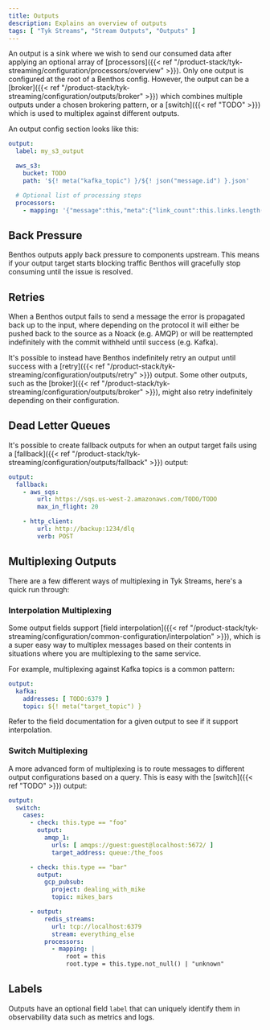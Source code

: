 ```yaml
---
title: Outputs
description: Explains an overview of outputs
tags: [ "Tyk Streams", "Stream Outputs", "Outputs" ]
---
```


An output is a sink where we wish to send our consumed data after applying an optional array of [processors]({{< ref "/product-stack/tyk-streaming/configuration/processors/overview" >}}). Only one output is configured at the root of a Benthos config. However, the output can be a [broker]({{< ref "/product-stack/tyk-streaming/configuration/outputs/broker" >}}) which combines multiple outputs under a chosen brokering pattern, or a [switch]({{< ref "TODO" >}}) which is used to multiplex against different outputs.

An output config section looks like this:

```yaml
output:
  label: my_s3_output

  aws_s3:
    bucket: TODO
    path: '${! meta("kafka_topic") }/${! json("message.id") }.json'

  # Optional list of processing steps
  processors:
    - mapping: '{"message":this,"meta":{"link_count":this.links.length()}}'
```

## Back Pressure

Benthos outputs apply back pressure to components upstream. This means if your output target starts blocking traffic Benthos will gracefully stop consuming until the issue is resolved.

## Retries

When a Benthos output fails to send a message the error is propagated back up to the input, where depending on the protocol it will either be pushed back to the source as a Noack (e.g. AMQP) or will be reattempted indefinitely with the commit withheld until success (e.g. Kafka).

It's possible to instead have Benthos indefinitely retry an output until success with a [retry]({{< ref "/product-stack/tyk-streaming/configuration/outputs/retry" >}}) output. Some other outputs, such as the [broker]({{< ref "/product-stack/tyk-streaming/configuration/outputs/broker" >}}), might also retry indefinitely depending on their configuration.

## Dead Letter Queues

It's possible to create fallback outputs for when an output target fails using a [fallback]({{< ref "/product-stack/tyk-streaming/configuration/outputs/fallback" >}}) output:

```yaml
output:
  fallback:
    - aws_sqs:
        url: https://sqs.us-west-2.amazonaws.com/TODO/TODO
        max_in_flight: 20

    - http_client:
        url: http://backup:1234/dlq
        verb: POST
```

## Multiplexing Outputs

There are a few different ways of multiplexing in Tyk Streams, here's a quick run through:

### Interpolation Multiplexing

Some output fields support [field interpolation]({{< ref "/product-stack/tyk-streaming/configuration/common-configuration/interpolation" >}}), which is a super easy way to multiplex messages based on their contents in situations where you are multiplexing to the same service.

For example, multiplexing against Kafka topics is a common pattern:

```yaml
output:
  kafka:
    addresses: [ TODO:6379 ]
    topic: ${! meta("target_topic") }
```

Refer to the field documentation for a given output to see if it support interpolation.

### Switch Multiplexing

A more advanced form of multiplexing is to route messages to different output configurations based on a query. This is easy with the [switch]({{< ref "TODO" >}}) output:

```yaml
output:
  switch:
    cases:
      - check: this.type == "foo"
        output:
          amqp_1:
            urls: [ amqps://guest:guest@localhost:5672/ ]
            target_address: queue:/the_foos

      - check: this.type == "bar"
        output:
          gcp_pubsub:
            project: dealing_with_mike
            topic: mikes_bars

      - output:
          redis_streams:
            url: tcp://localhost:6379
            stream: everything_else
          processors:
            - mapping: |
                root = this
                root.type = this.type.not_null() | "unknown"
```

## Labels

Outputs have an optional field `label` that can uniquely identify them in observability data such as metrics and logs.

<!--

TODO replace with this paragraph when determine if product supports metrics 

Outputs have an optional field `label` that can uniquely identify them in observability data such as metrics and logs. This can be useful when running configs with multiple outputs, otherwise their metrics labels will be generated based on their composition. For more information check out the [metrics documentation][metrics.about].

-->
